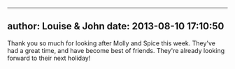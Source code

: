 
---
author: Louise &amp; John
date: 2013-08-10 17:10:50
---
Thank you so much for looking after Molly and Spice this week. They've had a great time, and have become best of friends. They're already looking forward to their next holiday!

